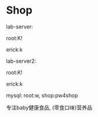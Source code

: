 # Shop

lab-server: 

root:K!

erick:k





lab-server2: 

root:K!

erick:k

mysql: root:w, shop:pw4shop



专注baby健康食品, (零食口味)营养品